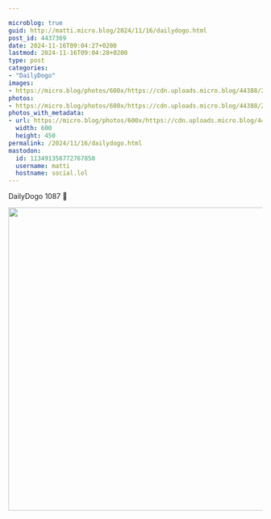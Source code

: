```yaml
---

microblog: true
guid: http://matti.micro.blog/2024/11/16/dailydogo.html
post_id: 4437369
date: 2024-11-16T09:04:27+0200
lastmod: 2024-11-16T09:04:28+0200
type: post
categories:
- "DailyDogo"
images:
- https://micro.blog/photos/600x/https://cdn.uploads.micro.blog/44388/2024/a38e7c99d1d746198d437b6df4e3993b.jpg
photos:
- https://micro.blog/photos/600x/https://cdn.uploads.micro.blog/44388/2024/a38e7c99d1d746198d437b6df4e3993b.jpg
photos_with_metadata:
- url: https://micro.blog/photos/600x/https://cdn.uploads.micro.blog/44388/2024/a38e7c99d1d746198d437b6df4e3993b.jpg
  width: 600
  height: 450
permalink: /2024/11/16/dailydogo.html
mastodon:
  id: 113491356772767850
  username: matti
  hostname: social.lol
---
```

DailyDogo 1087 🐶

<img src="/media/uploads/2024/a38e7c99d1d746198d437b6df4e3993b.jpg" width="600" alt="" />
